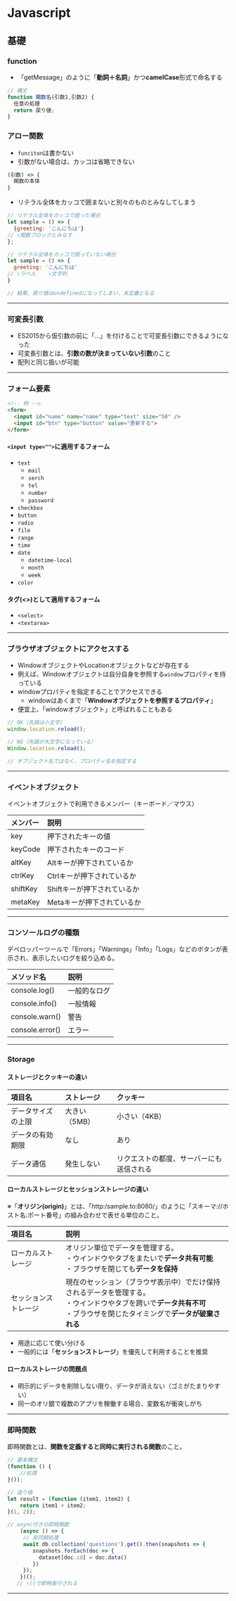 # Javascript
## 基礎
### function
- 「getMessage」のように「**動詞＋名詞**」かつ**camelCase**形式で命名する
```js
// 構文
function 関数名(引数1,引数2) {
  任意の処理
  return 戻り値;
}
```
### アロー関数
- `funciton`は書かない
- 引数がない場合は、カッコは省略できない
```js
(引数) => {
  関数の本体
}
```
- リテラル全体をカッコで囲まないと別々のものとみなしてしまう
```js
// リテラル全体をカッコで囲った場合
let sample = () => {
  {greeting: 'こんにちは'}
// ↑関数ブロックとみなす
};

// リテラル全体をカッコで囲っていない場合
let sample = () => {
  greeting: 'こんにちは'
// ↑ラベル    ↑文字列
}

// 結果、戻り値はundefinedになってしまい、未定義となる
```

---
### 可変長引数
- ES2015から仮引数の前に「...」を付けることで可変長引数にできるようになった
- 可変長引数とは、**引数の数が決まっていない引数**のこと
- 配列と同じ扱いが可能

---
### フォーム要素
```html
<!-- 例 -->
<form>
  <input id="name" name="name" type="text" size="50" />
  <input id="btn" type="button" value="更新する">
</form>
```
#### `<input type="">`に適用するフォーム
- `text`
  - `mail`
  - `serch`
  - `tel`
  - `number`
  - `password`
- `checkbox`
- `button`
- `radio`
- `file`
- `range`
- `time`
- `date`
  - `datetime-local`
  - `month`
  - `week`
- `color`
#### タグ(<>)として適用するフォーム
- `<select>`
- `<textarea>`

---
### ブラウザオブジェクトにアクセスする
- WindowオブジェクトやLocationオブジェクトなどが存在する
- 例えば、Windowオブジェクトは自分自身を参照する`window`プロパティを持っている
- windowプロパティを指定することでアクセスできる
  - windowはあくまで「**Windowオブジェクトを参照するプロパティ**」
- 便宜上、「windowオブジェクト」と呼ばれることもある
```js
// OK（先頭は小文字）
window.location.reload();

// NG（先頭が大文字になっている）
Window.location.reload();

// オブジェクト名ではなく、プロパティ名を指定する
```
---
### イベントオブジェクト
イベントオブジェクトで利用できるメンバー（キーボード／マウス）

|メンバー|説明|
|:--|:--|
|key|押下されたキーの値|
|keyCode|押下されたキーのコード|
|altKey|Altキーが押下されているか|
|ctrlKey|Ctrlキーが押下されているか|
|shiftKey|Shiftキーが押下されているか|
|metaKey|Metaキーが押下されているか|

---
### コンソールログの種類
デベロッパーツールで「Errors」「Warnings」「Info」「Logs」などのボタンが表示され、表示したいログを絞り込める。

|メソッド名|説明|
|:--|:--|
|console.log()|一般的なログ|
|console.info()|一般情報|
|console.warn()|警告|
|console.error()|エラー|

---
### Storage
#### ストレージとクッキーの違い
|項目名|ストレージ|クッキー|
|:--|:--|:--|
|データサイズの上限|大きい（5MB）|小さい（4KB）|
|データの有効期限|なし|あり|
|データ通信|発生しない|リクエストの都度、サーバーにも送信される|

#### ローカルストレージとセッションストレージの違い
※「**オリジン(origin)**」とは、「http:/sample.to:8080/」のように「スキーマ://ホスト名:ポート番号」の組み合わせで表せる単位のこと。

|項目名|説明|
|:--|:--|
|ローカルストレージ|オリジン単位でデータを管理する。<br>・ウインドウやタブをまたいで**データ共有可能**<br>・ブラウザを閉じても**データを保持**|
|セッションストレージ|現在のセッション（ブラウザ表示中）でだけ保持されるデータを管理する。<br>・ウインドウやタブを跨いで**データ共有不可**<br>・ブラウザを閉じたタイミングで**データが破棄される**|

- 用途に応じて使い分ける
- 一般的には「**セッションストレージ**」を優先して利用することを推奨
#### ローカルストレージの問題点
- 明示的にデータを削除しない限り、データが消えない（ゴミがたまりやすい）
- 同一のオリ銀で複数のアプリを稼働する場合、変数名が衝突しがち
---
### 即時関数
即時関数とは、**関数を定義すると同時に実行される関数**のこと。
```js
// 基本構文
(function () {
    //処理
}());

// 返り値
let result = (function (item1, item2) {
    return item1 + item2;
}(1, 2));

// async付きの即時関数
    (async () => {
     // 非同期処理
     await db.collection('questions').get().then(snapshots => {
        snapshots.forEach(doc => {
          dataset[doc.id] = doc.data()
        })
     });
    })();
   // ↑()で即時実行される
```


---
